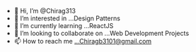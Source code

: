 - 👋 Hi, I’m @Chirag313
- 👀 I’m interested in ...Design Patterns
- 🌱 I’m currently learning ...ReactJS
- 💞️ I’m looking to collaborate on ...Web Development Projects
- 📫 How to reach me ...Chiragb3101@gmail.com

<!---
Chirag313/Chirag313 is a ✨ special ✨ repository because its `README.md` (this file) appears on your GitHub profile.
You can click the Preview link to take a look at your changes.
--->
